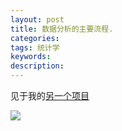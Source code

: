 ```yaml
---
layout: post
title: 数据分析的主要流程.
categories: 
tags: 统计学
keywords:
description:
---
```


见于我的[另一个项目](http://www.guofei.site/StatisticsBlog)  

<img src='http://www.guofei.site/StatisticsBlog/overview.files/image001.png'>
